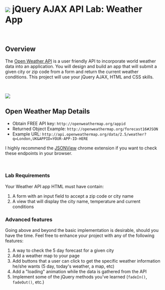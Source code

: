 # ![](https://ga-dash.s3.amazonaws.com/production/assets/logo-9f88ae6c9c3871690e33280fcf557f33.png) jQuery AJAX API Lab: Weather App

<br>

## Overview

The [Open Weather API](https://openweathermap.org/api) is a user friendly API to incorporate world weather data into an application. You will design and build an app that will submit a given city or zip code from a form and return the current weather conditions. This project will use your jQuery AJAX, HTML and CSS skills.

<br>

![](https://i.imgur.com/gauQi3b.png)

## Open Weather Map Details

* Obtain FREE API key: `http://openweathermap.org/appid`
* Returned Object Example: `http://openweathermap.org/forecast16#JSON`
* Example URL: `http://api.openweathermap.org/data/2.5/weather?q=London,UK&APPID=YOUR-APP-ID-HERE`

I highly recommend the <a href="https://chrome.google.com/webstore/detail/jsonview/chklaanhfefbnpoihckbnefhakgolnmc?hl=en">JSONView</a> chrome extension if you want to check these endpoints in your browser.

<br>

### Lab Requirements

Your Weather API app HTML must have contain:

1. A form with an input field to accept a zip code or city name
2. A view that will display the city name, temperature and current conditions

### Advanced features

Going above and beyond the basic implementation is desirable, should you have the time.  Feel free to enhance your project with any of the following features:

1. A way to check the 5 day forecast for a given city
2. Add a weather map to your page
3. Add buttons that a user can click to get the specific weather information he/she wants (5 day, today's weather, a map, etc)
4. Add a "loading" animation while the data is gathered from the API
5. Implement some of the jQuery methods you've learned (`fadeIn()`, `fadeOut()`, etc.)